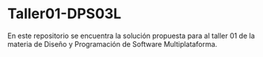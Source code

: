 # Taller01-DPS03L
En este repositorio se encuentra la solución propuesta para al taller 01 de la materia de Diseño y Programación de Software Multiplataforma.
